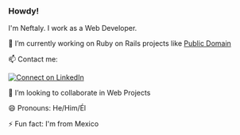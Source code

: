 ### Howdy!

I'm Neftaly. I work as a Web Developer.

🔭 I’m currently working on Ruby on Rails projects like [Public Domain](https://github.com/nefter/public-domain)

📫 Contact me:

[![Connect on LinkedIn](https://img.shields.io/badge/--linkedin?label=LinkedIn&logo=LinkedIn&style=social)](https://www.linkedin.com/in/nefter)

👯 I’m looking to collaborate in Web Projects

😄 Pronouns: He/Him/Él

⚡ Fun fact: I'm from Mexico


<!--
- 🌱 I’m currently working on my Rails skills
- 💬 Ask me about trekking and music
-->
